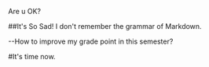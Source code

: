 Are u OK?

##It's So Sad! I don't remember the grammar of Markdown.

--How to improve my grade point in this semester?



#It's time now.